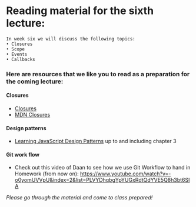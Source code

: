 # Reading material for the sixth lecture:

```
In week six we will discuss the following topics:
• Closures
• Scope
• Events
• Callbacks
```

### Here are resources that we like you to read as a preparation for the coming lecture:

#### Closures
- [Closures](http://javascriptissexy.com/understand-javascript-closures-with-ease/)
- [MDN Closures](https://developer.mozilla.org/en/docs/Web/JavaScript/Closures)

#### Design patterns
-  [Learning JavaScript Design Patterns](https://addyosmani.com/resources/essentialjsdesignpatterns/book/#detailnamespacing) up to and including chapter 3

#### Git work flow
- Check out this video of Daan to see how we use Git Workflow to hand in Homework (from now on): https://www.youtube.com/watch?v=-o0yomUVVpU&index=2&list=PLVYDhqbgYpYUGxRdtQdYVE5Q8h3bt6SIA

_Please go through the material and come to class prepared!_


